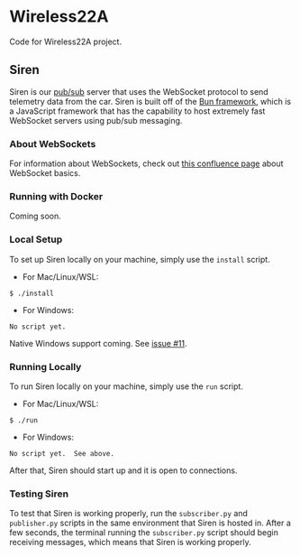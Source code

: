 # Wireless22A
Code for Wireless22A project.

## Siren
Siren is our [pub/sub](https://www.stackpath.com/edge-academy/what-is-pub-sub-messaging/) server that uses the WebSocket protocol to send telemetry data from the car. Siren is built off of the [Bun framework](https://bun.sh/), which is a JavaScript framework that has the capability to host extremely fast WebSocket servers using pub/sub messaging.

### About WebSockets
For information about WebSockets, check out [this confluence page](https://nerdocs.atlassian.net/wiki/spaces/NER/pages/161972226/WebSocket+Basics) about WebSocket basics.

### Running with Docker
Coming soon.

### Local Setup
To set up Siren locally on your machine, simply use the `install` script.

- For Mac/Linux/WSL:
```
$ ./install
```

- For Windows:
```
No script yet.
```
Native Windows support coming. See [issue #11](https://github.com/Northeastern-Electric-Racing/Odyssey/issues/11).


### Running Locally
To run Siren locally on your machine, simply use the `run` script.

- For Mac/Linux/WSL:
```
$ ./run
```

- For Windows:
```
No script yet.  See above.
```

After that, Siren should start up and it is open to connections.

### Testing Siren
To test that Siren is working properly, run the `subscriber.py` and `publisher.py` scripts in the same environment that Siren is hosted in. After a few seconds, the terminal running the `subscriber.py` script should begin receiving messages, which means that Siren is working properly.
